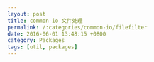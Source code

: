 ```yaml
---
layout: post
title: common-io 文件处理
permalink: /:categories/common-io/filefilter
date: 2016-06-01 13:48:15 +0800
category: Packages
tags: [util, packages]
---
```


